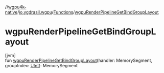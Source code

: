 //[wgpu4k-native](../../../index.md)/[io.ygdrasil.wgpu](../index.md)/[Functions](index.md)/[wgpuRenderPipelineGetBindGroupLayout](wgpu-render-pipeline-get-bind-group-layout.md)

# wgpuRenderPipelineGetBindGroupLayout

[jvm]\
fun [wgpuRenderPipelineGetBindGroupLayout](wgpu-render-pipeline-get-bind-group-layout.md)(handler: MemorySegment, groupIndex: [UInt](https://kotlinlang.org/api/core/kotlin-stdlib/kotlin/-u-int/index.html)): MemorySegment